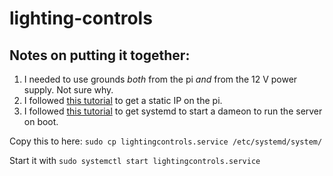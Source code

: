 # lighting-controls

## Notes on putting it together:

1. I needed to use grounds _both_ from the pi _and_ from the 12 V power supply. Not sure why.
2. I followed [this tutorial](http://www.modmypi.com/blog/tutorial-how-to-give-your-raspberry-pi-a-static-ip-address) to get a static IP on the pi.
3. I followed [this tutorial](http://twistedmatrix.com/documents/13.2.0/core/howto/systemd.html) to get systemd to start a dameon to run the server on boot.

Copy this to here: 
```sudo cp lightingcontrols.service /etc/systemd/system/```

Start it with 
```sudo systemctl start lightingcontrols.service```

